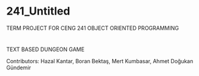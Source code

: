 # 241_Untitled
TERM PROJECT FOR CENG 241 OBJECT ORIENTED PROGRAMMING 
#
TEXT BASED DUNGEON GAME

  Contributors:
Hazal Kantar,
Boran Bektaş,
Mert Kumbasar,
Ahmet Doğukan Gündemir
